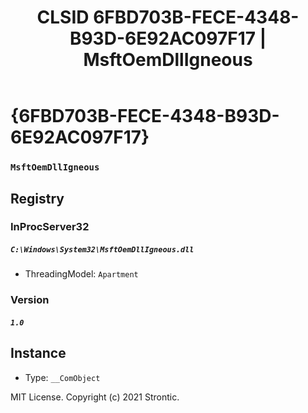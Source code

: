 ﻿---
title: "CLSID 6FBD703B-FECE-4348-B93D-6E92AC097F17 | MsftOemDllIgneous"
excerpt: What is COM-Object CLSID 6FBD703B-FECE-4348-B93D-6E92AC097F17?
---

# {6FBD703B-FECE-4348-B93D-6E92AC097F17}

### `MsftOemDllIgneous`

## Registry


### InProcServer32

##### `C:\Windows\System32\MsftOemDllIgneous.dll`
* ThreadingModel: `Apartment`

### Version

##### `1.0`

## Instance

* Type: `__ComObject`

MIT License. Copyright (c) 2021 Strontic.


